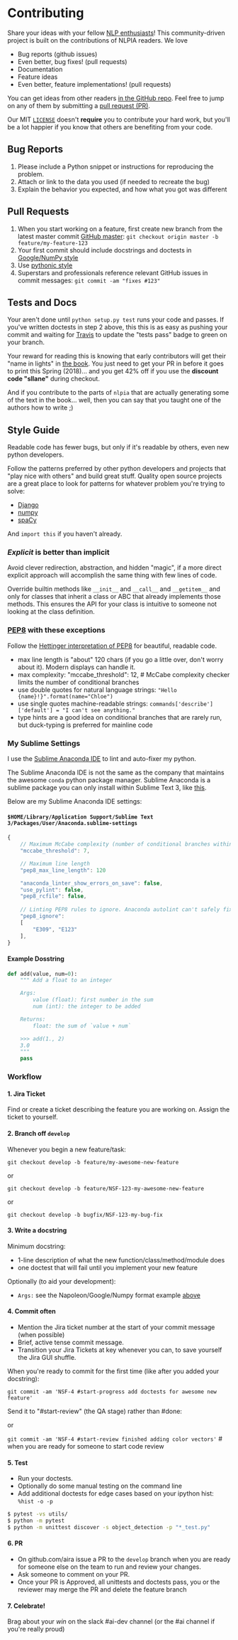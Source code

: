 # Contributing

Share your ideas with your fellow [NLP enthusiasts](AUTHORS)! This community-driven project is built on the contributions of NLPIA readers. 
We love

 - Bug reports (github issues)
 - Even better, bug fixes! (pull requests)
 - Documentation
 - Feature ideas
 - Even better, feature implementations! (pull requests)

You can get ideas from other readers [in the GitHub repo](https://github.com/totalgood/nlpia/issues). Feel free to jump on any of them by submitting a [pull request (PR)](https://github.com/totalgood/nlpia/pulls).
 
Our MIT [`LICENSE`](https://github.com/totalgood/nlpia/blob/master/LICENSE) doesn't **require** you to contribute your hard work, but you'll be a lot happier if you know that others are benefiting from your code.

## Bug Reports

 1. Please include a Python snippet or instructions for reproducing the problem.
 2. Attach or link to the data you used (if needed to recreate the bug)
 3. Explain the behavior you expected, and how what you got was different

## Pull Requests

 1. When you start working on a feature, first create new branch from the latest master commit [GitHub master](https://github.com/slackha/pyJac/tree/master): `git checkout origin master -b feature/my-feature-123`
 2. Your first commit should include docstrings and doctests in [Google/NumPy style](http://sphinxcontrib-napoleon.readthedocs.io/en/latest/example_numpy.html#example-numpy)
 3. Use [pythonic style](http://www.python.org/dev/peps/pep-0008/)
 4. Superstars and professionals reference relevant GitHub issues in commit messages: `git commit -am "fixes #123"`

## Tests and Docs

Your aren't done until `python setup.py test` runs your code and passes. 
If you've written doctests in step 2 above, this this is as easy as pushing your commit and waiting for [Travis](travis-ci.org) to update the "tests pass" badge to green on your branch. 

Your reward for reading this is knowing that early contributors will get their "name in lights" in [the book](https://bit.ly/nlpiabook). 
You just need to get your PR in before it goes to print this Spring (2018)... and you get 42% off if you use the **discount code "sllane"** during checkout. 

And if you contribute to the parts of `nlpia` that are actually generating some of the text in the book... well, then you can say that you taught one of the authors how to write ;)

## Style Guide

Readable code has fewer bugs, but only if it's readable by others, even new python developers. 

Follow the patterns preferred by other python developers and projects that "play nice with others" and build great stuff. 
Quality open source projects are a great place to look for patterns for whatever problem you're trying to solve: 

* [Django](https://github.com/django/django)
* [numpy](https://github.com/numpy/numpy)
* [spaCy](https://github.com/explosion/spaCy)

And `import this` if you haven't already.

### *Explicit* is better than implicit

Avoid clever redirection, abstraction, and hidden "magic", if a more direct explicit approach will accomplish the same thing with few lines of code.

Override builtin methods like `__init__` and `__call__` and `__getitem__` and only for classes that inherit a class or ABC that already implements those methods.  This ensures the API for your class is intuitive to someone not looking at the class definition.
  

### [PEP8](https://www.python.org/dev/peps/pep-0008/) with these exceptions

Follow the [Hettinger interpretation of PEP8](https://www.youtube.com/watch?v=wf-BqAjZb8M) for beautiful, readable code.

* max line length is "about" 120 chars (if you go a little over, don't worry about it). Modern displays can handle it. 
* max complexity: "mccabe_threshold": 12,  # McCabe complexity checker limits the number of conditional branches
* use double quotes for natural language strings: `"Hello {name}!}".format(name="Chloe")`
* use single quotes machine-readable strings: `commands['describe']['default'] = "I can't see anything."`
* type hints are a good idea on conditional branches that are rarely run, but duck-typing is preferred for mainline code

### My Sublime Settings

I use the [Sublime Anaconda IDE](https://damnwidget.github.io/anaconda/) to lint and auto-fixer my python. 

The Sublime Anaconda IDE is not the same as the company that maintains the awesome `conda` python package manager. 
Sublime Anaconda is a sublime package you can only install within Sublime Text 3, like [this](http://damnwidget.github.io/anaconda/#anaconda-overview-out-of-the-box). 

Below are my Sublime Anaconda IDE settings:

#### `$HOME/Library/Application Support/Sublime Text 3/Packages/User/Anaconda.sublime-settings`

```javascript
{
    // Maximum McCabe complexity (number of conditional branches within a function).
    "mccabe_threshold": 7,

    // Maximum line length
    "pep8_max_line_length": 120

    "anaconda_linter_show_errors_on_save": false,
    "use_pylint": false,
    "pep8_rcfile": false,
    
    // Linting PEP8 rules to ignore. Anaconda autolint can't safely fix these on save).
    "pep8_ignore":
    [
        "E309", "E123"
    ],
}
```




#### Example Dosstring


```python
def add(value, num=0):
    """ Add a float to an integer

    Args:
        value (float): first number in the sum
        num (int): the integer to be added

    Returns:
        float: the sum of `value + num`

    >>> add(1., 2)
    3.0
    """
    pass
```


### Workflow

#### 1. Jira Ticket

Find or create a ticket describing the feature you are working on.
Assign the ticket to yourself.

#### 2. Branch off `develop`

Whenever you begin a new feature/task:

`git checkout develop -b feature/my-awesome-new-feature`

or

`git checkout develop -b feature/NSF-123-my-awesome-new-feature`

or

`git checkout develop -b bugfix/NSF-123-my-bug-fix`

#### 3. Write a docstring

Minimum docstring:

* 1-line description of what the new function/class/method/module does
* one doctest that will fail until you implement your new feature

Optionally (to aid your development):

* `Args:` see the Napoleon/Google/Numpy format example [above](https://github.com/aira/object_detector_app/blob/master/CONTRIBUTING.md#example-dosstring)

#### 4. Commit often

* Mention the Jira ticket number at the start of your commit message (when possible)
* Brief, active tense commit message.
* Transition your Jira Tickets at key whenever you can, to save yourself the Jira GUI shuffle.

When you're ready to commit for the first time (like after you added your docstring):

`git commit -am 'NSF-4 #start-progress add doctests for awesome new feature'`  

Send it to "#start-review" (the QA stage) rather than #done:


or 

`git commit -am 'NSF-4 #start-review finished adding color vectors'`  # when you are ready for someone to start code review

#### 5. Test

* Run your doctests.  
* Optionally do some manual testing on the command line
* Add additional doctests for edge cases based on your ipython hist: `%hist -o -p`

```bash
$ pytest -vs utils/
$ python -m pytest
$ python -m unittest discover -s object_detection -p "*_test.py"
```

#### 6. PR

* On github.com/aira issue a PR to the `develop` branch when you are ready for someone else on the team to run and review your changes.
* Ask someone to comment on your PR.
* Once your PR is Approved, all unittests and doctests pass, you or the reviewer may merge the PR and delete the feature branch

#### 7. Celebrate!

Brag about your *win* on the slack #ai-dev channel (or the #ai channel if you're really proud)

